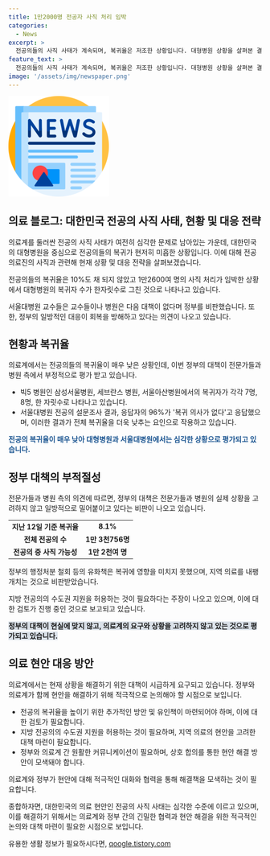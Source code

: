 ```yaml
---
title: 1만2000명 전공자 사직 처리 임박
categories:
  - News
excerpt: >
  전공의들의 사직 사태가 계속되며, 복귀율은 저조한 상황입니다. 대형병원 상황을 살펴본 결과, 복귀자가 한 자릿수에 그쳤고, 서울대병원 전공의들의 설문조사 결과 96%가 복귀 의사가 없다고 밝혔습니다. 지난 12일 기준 복귀율은 8.1%로 낮아 전체 1만 3천756명 중 1천여 명 가량이며, 정부의 유화책도 영향을 미치지 못하고 있습니다. 또한, 전국 40개 의대교수들도 전공의 복귀 기한을 정한 것은 기본권 침해라며 정부를 비판하고 있습니다.
feature_text: >
  전공의들의 사직 사태가 계속되며, 복귀율은 저조한 상황입니다. 대형병원 상황을 살펴본 결과, 복귀자가 한 자릿수에 그쳤고, 서울대병원 전공의들의 설문조사 결과 96%가 복귀 의사가 없다고 밝혔습니다. 지난 12일 기준 복귀율은 8.1%로 낮아 전체 1만 3천756명 중 1천여 명 가량이며, 정부의 유화책도 영향을 미치지 못하고 있습니다. 또한, 전국 40개 의대교수들도 전공의 복귀 기한을 정한 것은 기본권 침해라며 정부를 비판하고 있습니다.
image: '/assets/img/newspaper.png'
---
```


<p><img src="/assets/img/newspaper.png" alt="kimp 속보" /></p>

<h2 data-ke-size="size26">의료 블로그: 대한민국 전공의 사직 사태, 현황 및 대응 전략</h2>

<p>의료계를 둘러싼 전공의 사직 사태가 여전히 심각한 문제로 남아있는 가운데, 대한민국의 대형병원을 중심으로 전공의들의 복귀가 현저히 미흡한 상황입니다. 이에 대해 전공 의료진의 사직과 관련해 현재 상황 및 대응 전략을 살펴보겠습니다.</p>

<p data-ke-size="size16">전공의들의 복귀율은 10%도 채 되지 않았고 1만2600여 명의 사직 처리가 임박한 상황에서 대형병원의 복귀자 수가 한자릿수로 그친 것으로 나타나고 있습니다.</p>

<p data-ke-size="size16">서울대병원 교수들은 교수들이나 병원은 다음 대책이 없다며 정부를 비판했습니다. 또한, 정부의 일방적인 대응이 회복을 방해하고 있다는 의견이 나오고 있습니다.</p>

<h2 data-ke-size="size24">현황과 복귀율</h2>

<p>의료계에서는 전공의들의 복귀율이 매우 낮은 상황인데, 이번 정부의 대책이 전문가들과 병원 측에서 부정적으로 평가 받고 있습니다.</p>

<ul>
  <li>빅5 병원인 삼성서울병원, 세브란스 병원, 서울아산병원에서의 복귀자가 각각 7명, 8명, 한 자릿수로 나타나고 있습니다.</li>
  <li>서울대병원 전공의 설문조사 결과, 응답자의 96%가 '복귀 의사가 없다'고 응답했으며, 이러한 결과가 전체 복귀율을 더욱 낮추는 요인으로 작용하고 있습니다.</li>
</ul>

<p><b><span style="color: #1a5490;">전공의 복귀율이 매우 낮아 대형병원과 서울대병원에서는 심각한 상황으로 평가되고 있습니다.</span></b></p>

<h2 data-ke-size="size24">정부 대책의 부적절성</h2>

<p>전문가들과 병원 측의 의견에 따르면, 정부의 대책은 전문가들과 병원의 실제 상황을 고려하지 않고 일방적으로 밀어붙이고 있다는 비판이 나오고 있습니다.</p>

<table style="width: 100%;">
  <tr>
    <td style="text-align: center; height: 17px;"><b>지난 12일 기준 복귀율</b></td>
    <td style="text-align: center; height: 17px;"><b>8.1%</b></td>
  </tr>
  <tr>
    <td style="text-align: center; height: 17px;"><b>전체 전공의 수</b></td>
    <td style="text-align: center; height: 17px;"><b>1만 3천756명</b></td>
  </tr>
  <tr>
    <td style="text-align: center; height: 17px;"><b>전공의 중 사직 가능성</b></td>
    <td style="text-align: center; height: 17px;"><b>1만 2천여 명</b></td>
  </tr>
</table>

<p data-ke-size="size16">정부의 행정처분 철회 등의 유화책은 복귀에 영향을 미치지 못했으며, 지역 의료를 내팽개치는 것으로 비판받았습니다.</p>

<p data-ke-size="size16">지방 전공의의 수도권 지원을 허용하는 것이 필요하다는 주장이 나오고 있으며, 이에 대한 검토가 진행 중인 것으로 보고되고 있습니다.</p>

<p><b><span style="background-color: #21538527;">정부의 대책이 현실에 맞지 않고, 의료계의 요구와 상황을 고려하지 않고 있는 것으로 평가되고 있습니다.</span></b></p>

<h2 data-ke-size="size24">의료 현안 대응 방안</h2>

<p>의료계에서는 현재 상황을 해결하기 위한 대책이 시급하게 요구되고 있습니다. 정부와 의료계가 함께 현안을 해결하기 위해 적극적으로 논의해야 할 시점으로 보입니다.</p>

<ul>
  <li>전공의 복귀율을 높이기 위한 추가적인 방안 및 유인책이 마련되어야 하며, 이에 대한 검토가 필요합니다.</li>
  <li>지방 전공의의 수도권 지원을 허용하는 것이 필요하며, 지역 의료의 현안을 고려한 대책 마련이 필요합니다.</li>
  <li>정부와 의료계 간 원활한 커뮤니케이션이 필요하며, 상호 합의를 통한 현안 해결 방안이 모색돼야 합니다.</li>
</ul>

<p data-ke-size="size16">의료계와 정부가 현안에 대해 적극적인 대화와 협력을 통해 해결책을 모색하는 것이 필요합니다.</p>

<p>종합하자면, 대한민국의 의료 현안인 전공의 사직 사태는 심각한 수준에 이르고 있으며, 이를 해결하기 위해서는 의료계와 정부 간의 긴밀한 협력과 현안 해결을 위한 적극적인 논의와 대책 마련이 필요한 시점으로 보입니다.</p>
유용한 생활 정보가 필요하시다면, <a href="https://qoogle.tistory.com" rel="dofollow">qoogle.tistory.com</a>


